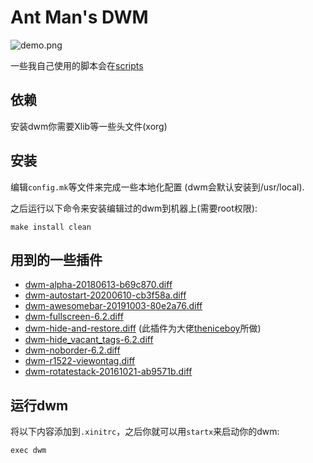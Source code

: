 Ant Man's DWM
============================

<!-- ![alatar](https://raw.githubusercontent.com/antman666/dwm/master/demo.png) -->
![demo.png](https://raw.githubusercontent.com/antman666/dwm/master/demo.png)

一些我自己使用的脚本会在[scripts](https://github.com/antman666/scripts)

依赖
------------
安装dwm你需要Xlib等一些头文件(xorg)


安装
------------
编辑`config.mk`等文件来完成一些本地化配置 (dwm会默认安装到/usr/local).

之后运行以下命令来安装编辑过的dwm到机器上(需要root权限):

	make install clean

用到的一些插件
---------------
- [dwm-alpha-20180613-b69c870.diff](https://dwm.suckless.org/patches/alpha/)
- [dwm-autostart-20200610-cb3f58a.diff](https://dwm.suckless.org/patches/autostart/)
- [dwm-awesomebar-20191003-80e2a76.diff](http://dwm.suckless.org/patches/awesomebar/)
- [dwm-fullscreen-6.2.diff](https://dwm.suckless.org/patches/fullscreen/)
- [dwm-hide-and-restore.diff](https://github.com/antman666/dwm/tree/master/patches/) (此插件为大佬[theniceboy](https://github.com/theniceboy/)所做)
- [dwm-hide_vacant_tags-6.2.diff](https://dwm.suckless.org/patches/hide_vacant_tags/)
- [dwm-noborder-6.2.diff](https://dwm.suckless.org/patches/noborder/)
- [dwm-r1522-viewontag.diff](https://dwm.suckless.org/patches/viewontag/)
- [dwm-rotatestack-20161021-ab9571b.diff](https://dwm.suckless.org/patches/rotatestack/)

运行dwm
-----------
将以下内容添加到`.xinitrc`，之后你就可以用`startx`来启动你的dwm:

	exec dwm

